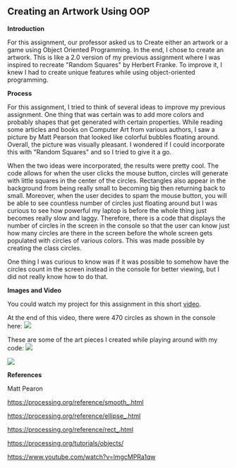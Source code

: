 ## Creating an Artwork Using OOP

**Introduction**

For this assignment, our professor asked us to Create either an artwork or a game using Object Oriented Programming. In the 
end, I chose to create an artwork. This is like a 2.0 version of my previous assignment where I was inspired to recreate 
"Random Squares" by Herbert Franke. To improve it, I knew I had to create unique features while using object-oriented 
programming.

**Process**

For this assignment, I tried to think of several ideas to improve my previous assignment. One thing that was certain was 
to add more colors and probably shapes that get generated with certain properties. While reading some articles and books on
Computer Art from various authors, I saw a picture by Matt Pearson that looked like colorful bubbles floating around.
Overall, the picture was visually pleasant. I wondered if I could incorporate this with "Random Squares" and so I tried to
give it a go.

When the two ideas were incorporated, the results were pretty cool. The code allows for when the user clicks the mouse button,
circles will generate with little squares in the center of the circles. Rectangles also appear in the background from being
really small to becoming big then returning back to small. Moreover, when the user decides to spam the mouse button, you will
be able to see countless number of circles just floating around but I was curious to see how powerful my laptop is before the
whole thing just becomes really slow and laggy. Therefore, there is a code that displays the number of circles in the screen
in the console so that the user can know just how many circles are there in the screen before the whole screen gets populated
with circles of various colors. This was made possible by creating the class circles.

One thing I was curious to know was if it was possible to somehow have the circles count in the screen instead in the console 
for better viewing, but I did not really know how to do that.

**Images and Video**

You could watch my project for this assignment in this short [video](https://youtu.be/lrZ7XCzQ40s).

At the end of this video, there were 470 circles as shown in the console here:
![](https://i.imgur.com/sCrGq88.png)

These are some of the art pieces I created while playing around with my code:
![](https://i.imgur.com/nSG5XBh.png)

![](https://i.imgur.com/zwXxIWy.png)



**References**

Matt Pearon

https://processing.org/reference/smooth_.html

https://processing.org/reference/ellipse_.html

https://processing.org/reference/rect_.html

https://processing.org/tutorials/objects/

https://www.youtube.com/watch?v=lmgcMPRa1qw
